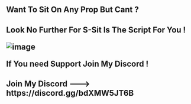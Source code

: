 <h2 align="left"> Want To Sit On Any Prop But Cant ?

<h2 align="left"> Look No Further For S-Sit Is The Script  For You !

![image](https://github.com/user-attachments/assets/04438fb8-6cf5-4860-afdf-0c2225230de4)


 If You need Support Join My Discord !

<h2 align="left"> Join My Discord ---> https://discord.gg/bdXMW5JT6B
